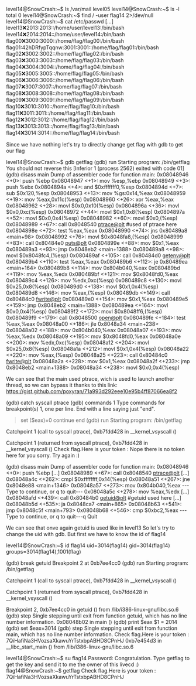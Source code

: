 level14@SnowCrash:~$ ls /var/mail
level05
level14@SnowCrash:~$ ls -l
total 0
level14@SnowCrash:~$ find / -user flag14 2>/dev/null
level14@SnowCrash:~$ cat /etc/passwd
[...]
level13:x:2013:2013::/home/user/level13:/bin/bash
level14:x:2014:2014::/home/user/level14:/bin/bash
flag00:x:3000:3000::/home/flag/flag00:/bin/bash
flag01:42hDRfypTqqnw:3001:3001::/home/flag/flag01:/bin/bash
flag02:x:3002:3002::/home/flag/flag02:/bin/bash
flag03:x:3003:3003::/home/flag/flag03:/bin/bash
flag04:x:3004:3004::/home/flag/flag04:/bin/bash
flag05:x:3005:3005::/home/flag/flag05:/bin/bash
flag06:x:3006:3006::/home/flag/flag06:/bin/bash
flag07:x:3007:3007::/home/flag/flag07:/bin/bash
flag08:x:3008:3008::/home/flag/flag08:/bin/bash
flag09:x:3009:3009::/home/flag/flag09:/bin/bash
flag10:x:3010:3010::/home/flag/flag10:/bin/bash
flag11:x:3011:3011::/home/flag/flag11:/bin/bash
flag12:x:3012:3012::/home/flag/flag12:/bin/bash
flag13:x:3013:3013::/home/flag/flag13:/bin/bash
flag14:x:3014:3014::/home/flag/flag14:/bin/bash

Since we have nothing let's try to directly change get flag with gdb to get our flag

level14@SnowCrash:~$ gdb getflag
(gdb) run
Starting program: /bin/getflag 
You should not reverse this
[Inferior 1 (process 2562) exited with code 01]
(gdb) disass main
Dump of assembler code for function main:
   0x08048946 <+0>:     push   %ebp
   0x08048947 <+1>:     mov    %esp,%ebp
   0x08048949 <+3>:     push   %ebx
   0x0804894a <+4>:     and    $0xfffffff0,%esp
   0x0804894d <+7>:     sub    $0x120,%esp
   0x08048953 <+13>:    mov    %gs:0x14,%eax
   0x08048959 <+19>:    mov    %eax,0x11c(%esp)
   0x08048960 <+26>:    xor    %eax,%eax
   0x08048962 <+28>:    movl   $0x0,0x10(%esp)
   0x0804896a <+36>:    movl   $0x0,0xc(%esp)
   0x08048972 <+44>:    movl   $0x1,0x8(%esp)
   0x0804897a <+52>:    movl   $0x0,0x4(%esp)
   0x08048982 <+60>:    movl   $0x0,(%esp)
   0x08048989 <+67>:    call   0x8048540 <ptrace@plt> #used of ptrace here
   0x0804898e <+72>:    test   %eax,%eax
   0x08048990 <+74>:    jns    0x80489a8 <main+98>
   0x08048992 <+76>:    movl   $0x8048fa8,(%esp)
   0x08048999 <+83>:    call   0x80484e0 <puts@plt>
   0x0804899e <+88>:    mov    $0x1,%eax
   0x080489a3 <+93>:    jmp    0x8048eb2 <main+1388>
   0x080489a8 <+98>:    movl   $0x8048fc4,(%esp)
   0x080489af <+105>:   call   0x80484d0 <getenv@plt>
   0x080489b4 <+110>:   test   %eax,%eax
   0x080489b6 <+112>:   je     0x80489ea <main+164>
   0x080489b8 <+114>:   mov    0x804b040,%eax
   0x080489bd <+119>:   mov    %eax,%edx
   0x080489bf <+121>:   mov    $0x8048fd0,%eax
   0x080489c4 <+126>:   mov    %edx,0xc(%esp)
   0x080489c8 <+130>:   movl   $0x25,0x8(%esp)
   0x080489d0 <+138>:   movl   $0x1,0x4(%esp)
   0x080489d8 <+146>:   mov    %eax,(%esp)
   0x080489db <+149>:   call   0x80484c0 <fwrite@plt>
   0x080489e0 <+154>:   mov    $0x1,%eax
   0x080489e5 <+159>:   jmp    0x8048eb2 <main+1388>
   0x080489ea <+164>:   movl   $0x0,0x4(%esp)
   0x080489f2 <+172>:   movl   $0x8048ff6,(%esp)
   0x080489f9 <+179>:   call   0x8048500 <open@plt>
   0x080489fe <+184>:   test   %eax,%eax
   0x08048a00 <+186>:   jle    0x8048a34 <main+238>
   0x08048a02 <+188>:   mov    0x804b040,%eax
   0x08048a07 <+193>:   mov    %eax,%edx
   0x08048a09 <+195>:   mov    $0x8048fd0,%eax
   0x08048a0e <+200>:   mov    %edx,0xc(%esp)
   0x08048a12 <+204>:   movl   $0x25,0x8(%esp)
   0x08048a1a <+212>:   movl   $0x1,0x4(%esp)
   0x08048a22 <+220>:   mov    %eax,(%esp)
   0x08048a25 <+223>:   call   0x80484c0 <fwrite@plt>
   0x08048a2a <+228>:   mov    $0x1,%eax
   0x08048a2f <+233>:   jmp    0x8048eb2 <main+1388>
   0x08048a34 <+238>:   movl   $0x0,0x4(%esp)

We can see that the main used ptrace, wich is used to launch another thread, so we can bypass it thanks to this link:
https://gist.github.com/poxyran/71a993d292eee10e95b4ff87066ea8f2

(gdb) catch syscall ptrace
(gdb) commands 1
Type commands for breakpoint(s) 1, one per line.
End with a line saying just "end".
>set ($eax)=0
>continue
>end
(gdb) run
Starting program: /bin/getflag 

Catchpoint 1 (call to syscall ptrace), 0xb7fdd428 in __kernel_vsyscall ()

Catchpoint 1 (returned from syscall ptrace), 0xb7fdd428 in __kernel_vsyscall ()
Check flag.Here is your token : 
Nope there is no token here for you sorry. Try again :)

(gdb) disass main
Dump of assembler code for function main:
   0x08048946 <+0>:     push   %ebp
   [...]
   0x08048989 <+67>:    call   0x8048540 <ptrace@plt>
   [...]
   0x08048a4c <+262>:   cmpl   $0xffffffff,0x14(%esp)
   0x08048a51 <+267>:   jne    0x8048e88 <main+1346>
   0x08048a57 <+273>:   mov    0x804b040,%eax
---Type <return> to continue, or q <return> to quit---
   0x08048a5c <+278>:   mov    %eax,%edx
   [...]
   0x08048afd <+439>:   call   0x80484b0 <getuid@plt>       #getuid used here
   [...]
   0x08048b5d <+535>:   ja     0x8048ca7 <main+865>
   0x08048b63 <+541>:   jmp    0x8048c5f <main+793>
   0x08048b68 <+546>:   cmp    $0xbc2,%eax
---Type <return> to continue, or q <return> to quit---q
Quit

We can see that onve again getuid is used like in level13
So let's try to change the uid with gdb.
But first we have to know the id of flag14

level14@SnowCrash:~$ id flag14
uid=3014(flag14) gid=3014(flag14) groups=3014(flag14),1001(flag)

(gdb) break getuid
Breakpoint 2 at 0xb7ee4cc0
(gdb) run
Starting program: /bin/getflag 

Catchpoint 1 (call to syscall ptrace), 0xb7fdd428 in __kernel_vsyscall ()

Catchpoint 1 (returned from syscall ptrace), 0xb7fdd428 in __kernel_vsyscall ()

Breakpoint 2, 0xb7ee4cc0 in getuid () from /lib/i386-linux-gnu/libc.so.6
(gdb) step
Single stepping until exit from function getuid,
which has no line number information.
0x08048b02 in main ()
(gdb) print $eax
$1 = 2014
(gdb) set $eax=3014
(gdb) step
Single stepping until exit from function main,
which has no line number information.
Check flag.Here is your token : 7QiHafiNa3HVozsaXkawuYrTstxbpABHD8CPnHJ
0xb7e454d3 in __libc_start_main () from /lib/i386-linux-gnu/libc.so.6


level14@SnowCrash:~$ su flag14
Password: 
Congratulation. Type getflag to get the key and send it to me the owner of this livecd :)
flag14@SnowCrash:~$ getflag
Check flag.Here is your token : 7QiHafiNa3HVozsaXkawuYrTstxbpABHD8CPnHJ
